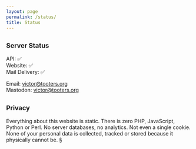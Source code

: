 ```yaml
---
layout: page
permalink: /status/
title: Status
---
```


## <small>Server Status</small>

API: ✅ <br>
Website: ✅ <br>
Mail Delivery: ✅

Email: victor@tooters.org<br>
Mastodon: [victor@tooters.org](https://tooters.org/users/victor)


## <small>Privacy</small>

Everything about this website is static. There is zero PHP, JavaScript, Python or Perl. No server databases, no analytics. Not even a single cookie. None of your personal data is collected, tracked or stored because it physically cannot be. §
<br><br>

